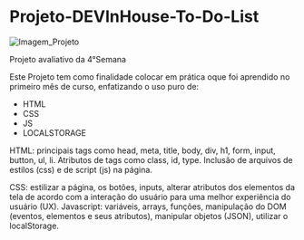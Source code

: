 # Projeto-DEVInHouse-To-Do-List

![Imagem_Projeto](https://user-images.githubusercontent.com/93357799/141873907-12fc0c6c-8830-43fe-bbbe-6717cb782c31.png)

Projeto avaliativo da 4°Semana 

Este Projeto tem como finalidade colocar em prática oque foi aprendido no primeiro mês de curso, enfatizando o uso puro de:
- HTML
- CSS
- JS
- LOCALSTORAGE

HTML: principais tags como head, meta, title, body, div, h1, form, input, button, ul, li. Atributos de tags como class, id, type. Inclusão de arquivos de estilos (css) e de script (js) na página.

CSS: estilizar a página, os botões, inputs, alterar atributos dos elementos da tela de acordo com a interação do usuário para uma melhor experiência do usuário (UX).
Javascript: variáveis, arrays, funções, manipulação do DOM (eventos, elementos e seus atributos), manipular objetos (JSON), utilizar o localStorage.

